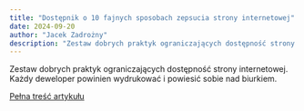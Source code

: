 ```yaml
---
title: "Dostępnik o 10 fajnych sposobach zepsucia strony internetowej"
date: 2024-09-20
author: "Jacek Zadrożny"
description: "Zestaw dobrych praktyk ograniczających dostępność strony internetowej. Każdy deweloper powinien wydrukować i powiesić sobie nad biurkiem."
---
```


Zestaw dobrych praktyk ograniczających dostępność strony internetowej. Każdy deweloper powinien wydrukować i powiesić sobie nad biurkiem.

[Pełna treść artykułu](https://dostepnik.substack.com/p/dostepnik-o-10-fajnych-sposobach)

